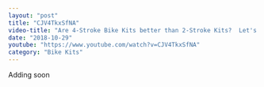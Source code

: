 ```yaml
---
layout: "post"
title: "CJV4TkxSfNA"
video-title: "Are 4-Stroke Bike Kits better than 2-Stroke Kits?  Let's find out!"
date: "2018-10-29"
youtube: "https://www.youtube.com/watch?v=CJV4TkxSfNA"
category: "Bike Kits"
---
```

<div class="space-y-1"><p class="text-gray-400">Adding soon</p></div>